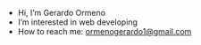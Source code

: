 - Hi, I’m Gerardo Ormeno
- I’m interested in web developing
- How to reach me: ormenogerardo1@gmail.com

